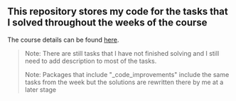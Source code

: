 ## This repository stores my code for the tasks that I solved throughout the weeks of the course

The course details can be found [here](https://github.com/HackBulgaria/Programming101-Java-2016).

> Note: There are still tasks that I have not finished solving and I still need to add description to most of the tasks.
>
> Note: Packages that include "_code_improvements" include the same tasks from the week but the solutions are rewritten there by me at a later stage
